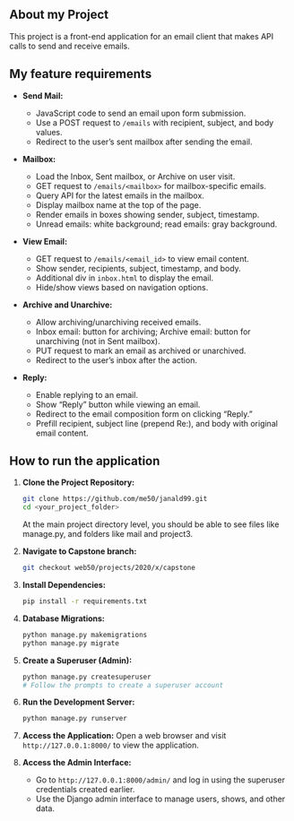 ## About my Project
This project is a front-end application for an email client that makes API calls to send and receive emails.

## My feature requirements
- **Send Mail:**
  - JavaScript code to send an email upon form submission.
  - Use a POST request to `/emails` with recipient, subject, and body values.
  - Redirect to the user’s sent mailbox after sending the email.

- **Mailbox:**
  - Load the Inbox, Sent mailbox, or Archive on user visit.
  - GET request to `/emails/<mailbox>` for mailbox-specific emails.
  - Query API for the latest emails in the mailbox.
  - Display mailbox name at the top of the page.
  - Render emails in boxes showing sender, subject, timestamp.
  - Unread emails: white background; read emails: gray background.

- **View Email:**
  - GET request to `/emails/<email_id>` to view email content.
  - Show sender, recipients, subject, timestamp, and body.
  - Additional div in `inbox.html` to display the email.
  - Hide/show views based on navigation options.

- **Archive and Unarchive:**
  - Allow archiving/unarchiving received emails.
  - Inbox email: button for archiving; Archive email: button for unarchiving (not in Sent mailbox).
  - PUT request to mark an email as archived or unarchived.
  - Redirect to the user’s inbox after the action.

- **Reply:**
  - Enable replying to an email.
  - Show “Reply” button while viewing an email.
  - Redirect to the email composition form on clicking “Reply.”
  - Prefill recipient, subject line (prepend Re:), and body with original email content.

## How to run the application

1. **Clone the Project Repository:**
    ```bash
    git clone https://github.com/me50/janald99.git
    cd <your_project_folder>
    ```
    At the main project directory level, you should be able to see files like manage.py, and folders like mail and project3.

2. **Navigate to Capstone branch:**
    ```bash
    git checkout web50/projects/2020/x/capstone
    ```

3. **Install Dependencies:**
    ```bash
    pip install -r requirements.txt
    ```
4. **Database Migrations:**
    ```bash
    python manage.py makemigrations
    python manage.py migrate
    ```

5. **Create a Superuser (Admin):**
    ```bash
    python manage.py createsuperuser
    # Follow the prompts to create a superuser account
    ```

6. **Run the Development Server:**
    ```bash
    python manage.py runserver
    ```

7. **Access the Application:**
    Open a web browser and visit `http://127.0.0.1:8000/` to view the application.
    
7. **Access the Admin Interface:**
    - Go to `http://127.0.0.1:8000/admin/` and log in using the superuser credentials created earlier.
    - Use the Django admin interface to manage users, shows, and other data.
